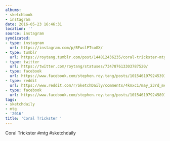 ```yaml
---
albums:
- sketchbook
- instagram
date: 2016-05-23 16:46:31
location: ''
source: instagram
syndicated:
- type: instagram
  url: https://instagram.com/p/BFwclPTsoGX/
- type: tumblr
  url: https://roytang.tumblr.com/post/144812436235/coral-trickster-mtg-sketchdaily
- type: twitter
  url: https://twitter.com/roytang/statuses/734787613303787520/
- type: facebook
  url: https://www.facebook.com/stephen.roy.tang/posts/10154619792453912:0
- type: reddit
  url: https://www.reddit.com/r/SketchDaily/comments/4kmxc1/may_23rd_mermay_mermaids/d3gjtrc/
- type: facebook
  url: https://www.facebook.com/stephen.roy.tang/posts/10154619792458912
tags:
- sketchdaily
- mtg
- '2016'
title: 'Coral Trickster '
---
```


Coral Trickster #mtg #sketchdaily